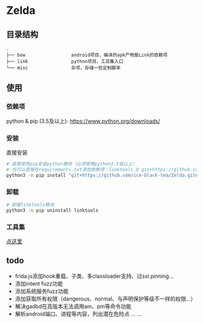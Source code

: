 # Zelda

## 目录结构

```tree
.
├── bow                 android项目，编译的apk产物是Link的依赖项
├── link                python项目，工具集入口
└── misc                杂项，存储一些定制脚本
```

## 使用

### 依赖项

python & pip (3.5及以上): <https://www.python.org/downloads/>

### 安装

直接安装

```bash
# 直接使用pip安装python模块（必须使用python3.5或以上）
# 也可以直接在requirements.txt添加依赖项：linktools @ git+https://github.com/ice-black-tea/Zelda.git#egg=linktools&subdirectory=link
python3 -m pip install "git+https://github.com/ice-black-tea/Zelda.git#egg=linktools&subdirectory=link"
```

### 卸载

```bash
# 卸载linktools模块
python3 -m pip uninstall linktools
```

### 工具集

[点这里](Link/README.md)

## todo

* frida.js添加hook重载、子类、多classloader支持、过ssl pinning...
* 添加intent fuzz功能
* 添加系统服务fuzz功能
* 添加获取所有权限（dangerous、normal、与声明保护等级不一样的权限...）
* 解决gadbd在高版本无法调用am、pm等命令功能
* 解析android端口、进程等内容，列出潜在危险点
... ...
